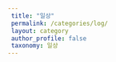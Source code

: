 ```yaml
---
 title: "일상"
 permalink: /categories/log/
 layout: category
 author_profile: false
 taxonomy: 일상
---
```

